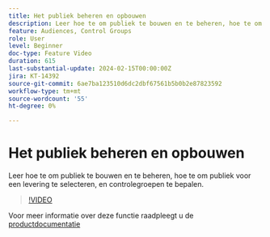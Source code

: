 ```yaml
---
title: Het publiek beheren en opbouwen
description: Leer hoe te om publiek te bouwen en te beheren, hoe te om publiek voor een levering te selecteren, en controlegroepen te bepalen.
feature: Audiences, Control Groups
role: User
level: Beginner
doc-type: Feature Video
duration: 615
last-substantial-update: 2024-02-15T00:00:00Z
jira: KT-14392
source-git-commit: 6ae7ba123510d6dc2dbf67561b5b0b2e87823592
workflow-type: tm+mt
source-wordcount: '55'
ht-degree: 0%

---
```



# Het publiek beheren en opbouwen

Leer hoe te om publiek te bouwen en te beheren, hoe te om publiek voor een levering te selecteren, en controlegroepen te bepalen.

>[!VIDEO](https://video.tv.adobe.com/v/3425861/?learn=on)

Voor meer informatie over deze functie raadpleegt u de [productdocumentatie](https://experienceleague.adobe.com/docs/campaign-web/v8/audiences/audiences/create-audience.html?lang=nl-NL)

